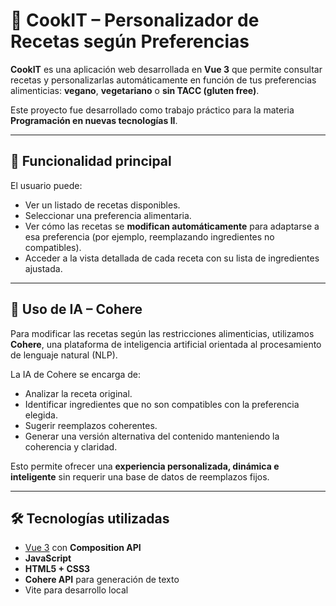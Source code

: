 # 🥗 CookIT – Personalizador de Recetas según Preferencias

**CookIT** es una aplicación web desarrollada en **Vue 3** que permite consultar recetas y personalizarlas automáticamente en función de tus preferencias alimenticias: **vegano**, **vegetariano** o **sin TACC (gluten free)**.

Este proyecto fue desarrollado como trabajo práctico para la materia **Programación en nuevas tecnologías II**.

---

## 🎯 Funcionalidad principal

El usuario puede:

- Ver un listado de recetas disponibles.
- Seleccionar una preferencia alimentaria.
- Ver cómo las recetas se **modifican automáticamente** para adaptarse a esa preferencia (por ejemplo, reemplazando ingredientes no compatibles).
- Acceder a la vista detallada de cada receta con su lista de ingredientes ajustada.

---

## 🤖 Uso de IA – Cohere

Para modificar las recetas según las restricciones alimenticias, utilizamos **Cohere**, una plataforma de inteligencia artificial orientada al procesamiento de lenguaje natural (NLP).

La IA de Cohere se encarga de:

- Analizar la receta original.
- Identificar ingredientes que no son compatibles con la preferencia elegida.
- Sugerir reemplazos coherentes.
- Generar una versión alternativa del contenido manteniendo la coherencia y claridad.

Esto permite ofrecer una **experiencia personalizada, dinámica e inteligente** sin requerir una base de datos de reemplazos fijos.

---

## 🛠️ Tecnologías utilizadas

- [Vue 3](https://vuejs.org/) con **Composition API**
- **JavaScript**
- **HTML5 + CSS3**
- **Cohere API** para generación de texto
- Vite para desarrollo local
